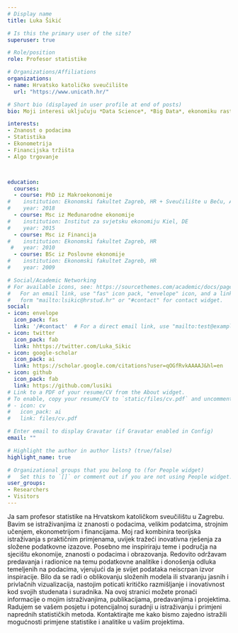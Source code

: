 ```yaml
---
# Display name
title: Luka Šikić

# Is this the primary user of the site?
superuser: true

# Role/position
role: Profesor statistike

# Organizations/Affiliations
organizations:
- name: Hrvatsko katoličko sveučilište
  url: "https://www.unicath.hr/"

# Short bio (displayed in user profile at end of posts)
bio: Moji interesi uključuju *Data Science*, *Big Data*, ekonomiku rasta, ekonometriju i primjenjene kvantitativne metode.

interests:
- Znanost o podacima
- Statistika
- Ekonometrija
- Financijska tržišta
- Algo trgovanje



education:
  courses:
  - course: PhD iz Makroekonomije
#    institution: Ekonomski fakultet Zagreb, HR + Sveučilište u Beču, AT
#    year: 2018
  - course: Msc iz Međunarodne ekonomije
#    institution: Institut za svjetsku ekonomiju Kiel, DE 
#    year: 2015
  - course: Msc iz Financija
#    institution: Ekonomski fakultet Zagreb, HR 
 #   year: 2010
  - course: BSc iz Poslovne ekonomije 
#    institution: Ekonomski fakultet Zagreb, HR
#    year: 2009

# Social/Academic Networking
# For available icons, see: https://sourcethemes.com/academic/docs/page-builder/#icons
#   For an email link, use "fas" icon pack, "envelope" icon, and a link in the
#   form "mailto:lsikic@hrstud.hr" or "#contact" for contact widget.
social:
- icon: envelope
  icon_pack: fas
  link: '/#contact'  # For a direct email link, use "mailto:test@example.org".
- icon: twitter
  icon_pack: fab
  link: hhttps://twitter.com/Luka_Sikic
- icon: google-scholar
  icon_pack: ai
  link: https://scholar.google.com/citations?user=qOGfRvkAAAAJ&hl=en
- icon: github
  icon_pack: fab
  link: https://github.com/lusiki
# Link to a PDF of your resume/CV from the About widget.
# To enable, copy your resume/CV to `static/files/cv.pdf` and uncomment the lines below.
# - icon: cv
#   icon_pack: ai
#   link: files/cv.pdf

# Enter email to display Gravatar (if Gravatar enabled in Config)
email: ""

# Highlight the author in author lists? (true/false)
highlight_name: true

# Organizational groups that you belong to (for People widget)
#   Set this to `[]` or comment out if you are not using People widget.
user_groups:
- Researchers
- Visitors
---
```

Ja sam profesor statistike na Hrvatskom katoličkom sveučilištu u Zagrebu. Bavim se istraživanjima iz znanosti o podacima, velikim podatcima, strojnim učenjem, ekonometrijom i financijama. Moj rad kombinira teorijska istraživanja s praktičnim primjenama, uvijek tražeći inovativna rješenja za složene podatkovne izazove.
Posebno me inspiriraju teme i područja na sjecištu ekonomije, znanosti o podacima i obrazovanja. Redovito održavam predavanja i radionice na temu podatkovne analitike i donošenja odluka temeljenih na podacima, vjerujući da je svijet podataka neiscrpan izvor inspiracije. Bilo da se radi o oblikovanju složenih modela ili stvaranju jasnih i privlačnih vizualizacija, nastojim poticati kritičko razmišljanje i inovativnost kod svojih studenata i suradnika.
Na ovoj stranici možete pronaći informacije o mojim istraživanjima, publikacijama, predavanjima i projektima. Radujem se vašem posjetu i potencijalnoj suradnji u istraživanju i primjeni naprednih statističkih metoda. Kontaktirajte me kako bismo zajedno istražili mogućnosti primjene statistike i analitike u vašim projektima.
